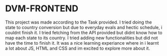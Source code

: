 # DVM-FRONTEND
This project was made according to the Task provided. I tried doing the state to country conversion but due to everyday evals and hectic schedule, i couldnt finish it.
I tried fetching from the API provided but didnt know how to map each state to its country. I tried adding new functionalities but did not have the time to finish it.
It was a nice learning experiance where in i learnt a lot about JS, HTML and CSS and im excited to explore more about it.

